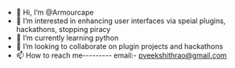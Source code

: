 - 👋 Hi, I’m @Armourcape
- 👀 I’m interested in enhancing user interfaces via speial plugins, hackathons, stopping piracy
- 🌱 I’m currently learning python
- 💞️ I’m looking to collaborate on plugin projects and hackathons
- 📫 How to reach me---------
email:- pveekshithrao@gmail.com

<!---
Armourcape/Armourcape is a ✨ special ✨ repository because its `README.md` (this file) appears on your GitHub profile.
You can click the Preview link to take a look at your changes.
--->
